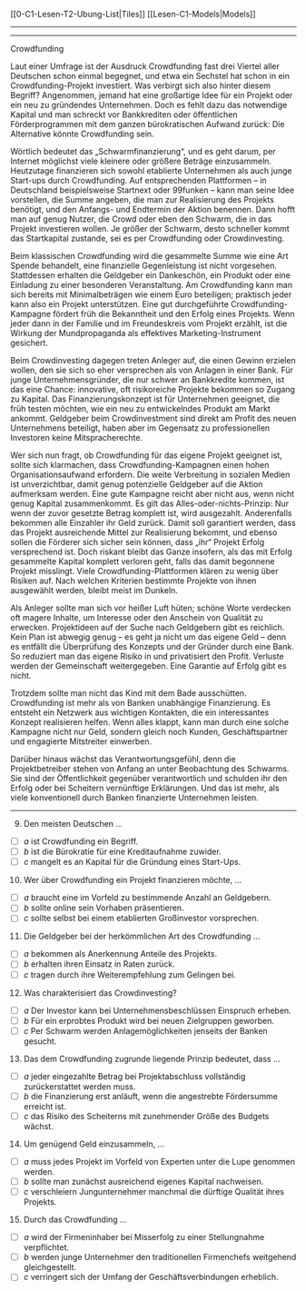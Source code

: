 [[0-C1-Lesen-T2-Ubung-List|Tiles]]
[[Lesen-C1-Models|Models]]

---
---

Crowdfunding

Laut einer Umfrage ist der Ausdruck Crowdfunding fast drei Viertel aller Deutschen schon einmal begegnet, und etwa ein Sechstel hat schon in ein Crowdfunding-Projekt investiert. Was verbirgt sich also hinter diesem Begriff? Angenommen, jemand hat eine großartige Idee für ein Projekt oder ein neu zu gründendes Unternehmen. Doch es fehlt dazu das notwendige Kapital und man schreckt vor Bankkrediten oder öffentlichen Förderprogrammen mit dem ganzen bürokratischen Aufwand zurück: Die Alternative könnte Crowdfunding sein.

Wörtlich bedeutet das „Schwarmfinanzierung“, und es geht darum, per Internet möglichst viele kleinere oder größere Beträge einzusammeln. Heutzutage finanzieren sich sowohl etablierte Unternehmen als auch junge Start-ups durch Crowdfunding. Auf entsprechenden Plattformen – in Deutschland beispielsweise Startnext oder 99funken – kann man seine Idee vorstellen, die Summe angeben, die man zur Realisierung des Projekts benötigt, und den Anfangs- und Endtermin der Aktion benennen. Dann hofft man auf genug Nutzer, die Crowd oder eben den Schwarm, die in das Projekt investieren wollen. Je größer der Schwarm, desto schneller kommt das Startkapital zustande, sei es per Crowdfunding oder Crowdinvesting.

Beim klassischen Crowdfunding wird die gesammelte Summe wie eine Art Spende behandelt, eine finanzielle Gegenleistung ist nicht vorgesehen. Stattdessen erhalten die Geldgeber ein Dankeschön, ein Produkt oder eine Einladung zu einer besonderen Veranstaltung. Am Crowdfunding kann man sich bereits mit Minimalbeträgen wie einem Euro beteiligen; praktisch jeder kann also ein Projekt unterstützen. Eine gut durchgeführte Crowdfunding-Kampagne fördert früh die Bekanntheit und den Erfolg eines Projekts. Wenn jeder dann in der Familie und im Freundeskreis vom Projekt erzählt, ist die Wirkung der Mundpropaganda als effektives Marketing-Instrument gesichert.

Beim Crowdinvesting dagegen treten Anleger auf, die einen Gewinn erzielen wollen, den sie sich so eher versprechen als von Anlagen in einer Bank. Für junge Unternehmensgründer, die nur schwer an Bankkredite kommen, ist das eine Chance: innovative, oft risikoreiche Projekte bekommen so Zugang zu Kapital. Das Finanzierungskonzept ist für Unternehmen geeignet, die früh testen möchten, wie ein neu zu entwickelndes Produkt am Markt ankommt. Geldgeber beim Crowdinvestment sind direkt am Profit des neuen Unternehmens beteiligt, haben aber im Gegensatz zu professionellen Investoren keine Mitspracherechte.

Wer sich nun fragt, ob Crowdfunding für das eigene Projekt geeignet ist, sollte sich klarmachen, dass Crowdfunding-Kampagnen einen hohen Organisationsaufwand erfordern. Die weite Verbreitung in sozialen Medien ist unverzichtbar, damit genug potenzielle Geldgeber auf die Aktion aufmerksam werden. Eine gute Kampagne reicht aber nicht aus, wenn nicht genug Kapital zusammenkommt. Es gilt das Alles-oder-nichts-Prinzip: Nur wenn der zuvor gesetzte Betrag komplett ist, wird ausgezahlt. Anderenfalls bekommen alle Einzahler ihr Geld zurück. Damit soll garantiert werden, dass das Projekt ausreichende Mittel zur Realisierung bekommt, und ebenso sollen die Förderer sich sicher sein können, dass „ihr“ Projekt Erfolg versprechend ist. Doch riskant bleibt das Ganze insofern, als das mit Erfolg gesammelte Kapital komplett verloren geht, falls das damit begonnene Projekt misslingt. Viele Crowdfunding-Plattformen klären zu wenig über Risiken auf. Nach welchen Kriterien bestimmte Projekte von ihnen ausgewählt werden, bleibt meist im Dunkeln.

Als Anleger sollte man sich vor heißer Luft hüten; schöne Worte verdecken oft magere Inhalte, um Interesse oder den Anschein von Qualität zu erwecken. Projektideen auf der Suche nach Geldgebern gibt es reichlich. Kein Plan ist abwegig genug – es geht ja nicht um das eigene Geld – denn es entfällt die Überprüfung des Konzepts und der Gründer durch eine Bank. So reduziert man das eigene Risiko in und privatisiert den Profit. Verluste werden der Gemeinschaft weitergegeben. Eine Garantie auf Erfolg gibt es nicht.

Trotzdem sollte man nicht das Kind mit dem Bade ausschütten. Crowdfunding ist mehr als von Banken unabhängige Finanzierung. Es entsteht ein Netzwerk aus wichtigen Kontakten, die ein interessantes Konzept realisieren helfen. Wenn alles klappt, kann man durch eine solche Kampagne nicht nur Geld, sondern gleich noch Kunden, Geschäftspartner und engagierte Mitstreiter einwerben.

Darüber hinaus wächst das Verantwortungsgefühl, denn die Projektbetreiber stehen von Anfang an unter Beobachtung des Schwarms. Sie sind der Öffentlichkeit gegenüber verantwortlich und schulden ihr den Erfolg oder bei Scheitern vernünftige Erklärungen. Und das ist mehr, als viele konventionell durch Banken finanzierte Unternehmen leisten.

---

9. Den meisten Deutschen …
- [ ] _a_ ist Crowdfunding ein Begriff.
- [ ] _b_ ist die Bürokratie für eine Kreditaufnahme zuwider.
- [ ] _c_ mangelt es an Kapital für die Gründung eines Start-Ups.

10. Wer über Crowdfunding ein Projekt finanzieren möchte, …
- [ ] _a_ braucht eine im Vorfeld zu bestimmende Anzahl an Geldgebern.
- [ ] _b_ sollte online sein Vorhaben präsentieren.
- [ ] _c_ sollte selbst bei einem etablierten Großinvestor vorsprechen.

11. Die Geldgeber bei der herkömmlichen Art des Crowdfunding …
- [ ] _a_ bekommen als Anerkennung Anteile des Projekts.
- [ ] _b_ erhalten ihren Einsatz in Raten zurück.
- [ ] _c_ tragen durch ihre Weiterempfehlung zum Gelingen bei.

12. Was charakterisiert das Crowdinvesting?
- [ ] _a_ Der Investor kann bei Unternehmensbeschlüssen Einspruch erheben.
- [ ] _b_ Für ein erprobtes Produkt wird bei neuen Zielgruppen geworben.
- [ ] _c_ Per Schwarm werden Anlagemöglichkeiten jenseits der Banken gesucht.

13. Das dem Crowdfunding zugrunde liegende Prinzip bedeutet, dass …
- [ ] _a_ jeder eingezahlte Betrag bei Projektabschluss vollständig zurückerstattet werden muss.
- [ ] _b_ die Finanzierung erst anläuft, wenn die angestrebte Fördersumme erreicht ist.
- [ ] _c_ das Risiko des Scheiterns mit zunehmender Größe des Budgets wächst.

14. Um genügend Geld einzusammeln, …
- [ ] _a_ muss jedes Projekt im Vorfeld von Experten unter die Lupe genommen werden.
- [ ] _b_ sollte man zunächst ausreichend eigenes Kapital nachweisen.
- [ ] _c_ verschleiern Jungunternehmer manchmal die dürftige Qualität ihres Projekts.

15. Durch das Crowdfunding …
- [ ] _a_ wird der Firmeninhaber bei Misserfolg zu einer Stellungnahme verpflichtet.
- [ ] _b_ werden junge Unternehmer den traditionellen Firmenchefs weitgehend gleichgestellt.
- [ ] _c_ verringert sich der Umfang der Geschäftsverbindungen erheblich.